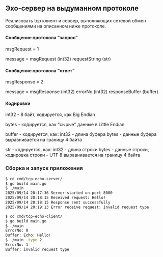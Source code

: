 ## Эхо-сервер на выдуманном протоколе

Реализовать tcp клиент и сервер, выполняющих сетевой обмен сообщениями на описанном ниже протоколе.

#### Сообщение протокола "запрос"
msgRequest = 1

message = msgRequest (int32)
requestString (str)

#### Сообщение протокола "ответ"
msgResponse = 2

message = msgResponse (int32)
errorNo (int32)
responseBuffer (buffer)

#### Кодировки
int32 - 8 байт, кодируется, как Big Endian

bytes - кодируется, как "сырые" данные в Little Endian

buffer - кодируется, как:
int32 - длина буфера
bytes - данные буфера
выравнивается на границу 4 байта

str - кодируется, как:
int32 - длина строки
bytes - данные строки, кодировка строки - UTF 8
выравнивается на границу 4 байта

### Сборка и запуск приложения
```bash
$ cd cmd/tcp-echo-server/
$ go build main.go
$ ./main
2025/09/14 20:17:36 Server started on port 8000
2025/09/14 20:18:15 Received request: Hello!
2025/09/14 20:18:15 Response sent successfully
2025/09/14 20:19:13 Error receive request: invalid request type

```

```bash
$ cd cmd/tcp-echo-client/
$ go build main.go
$ ./main
ErrorNo: 0
Buffer: Echo: Hello!
$ ./main -type 2
ErrorNo: 1
Buffer: invalid request type
```
